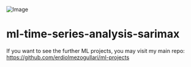 ![Image](https://c1.sfdcstatic.com/content/dam/blogs/ca/Blog%20Posts/sales-forecasting-header.jpg)

# ml-time-series-analysis-sarimax

If you want to see the further ML projects, you may visit my main repo: https://github.com/erdiolmezogullari/ml-projects
